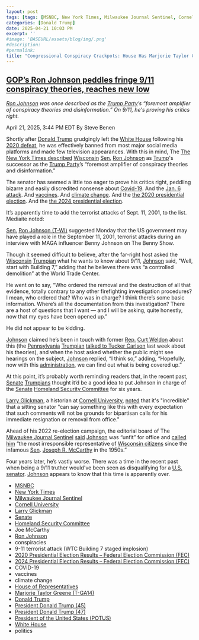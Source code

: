 ```yaml
---
layout: post
tags: [tags: [MSNBC, New York Times, Milwaukee Journal Sentinel, Cornell University, Larry Glickman, Senate, Homeland Security Committee, Joe McCarthy, Ron Johnson, conspiracies, 9-11 terrorist attack (WTC Building 7 staged implosion), 2020 Presidential Election Results – Federal Election Commission (FEC), 2024 Presidential Election Results – Federal Election Commission (FEC), COVID-19, vaccines, climate change, House of Representatives, Marjorie Taylor Greene (T-GA14), Donald Trump, President Donald Trump (45), President Donald Trump (47), President of the United States (POTUS), White House, politics]]
categories: [Donald Trump]
date: 2025-04-21 10:03 PM
excerpt: ''
#image: 'BASEURL/assets/blog/img/.png'
#description:
#permalink:
title: "Congressional Conspiracy Crackpots: House Has Marjorie Taylor Greene (T-GA14); Senate Has Ron Johnson (T-WI)"
---
```



## [GOP’s Ron Johnson peddles fringe 9/11 conspiracy theories, reaches new low](https://www.msnbc.com/rachel-maddow-show/maddowblog/gops-ron-johnson-peddles-fringe-911-conspiracy-theories-reaches-new-lo-rcna202221)

*[Ron Johnson](https://www.ronjohnson.senate.gov/) was once described as the [Trump Party](https://www.gop.com/)’s “foremost amplifier of conspiracy theories and disinformation.” On 9/11, he's proving his critics right.*

April 21, 2025, 3:44 PM EDT
By Steve Benen

Shortly after [Donald Trump](https://www.donaldjtrump.com/) grudgingly left the [White House](https://www.whitehouse.gov/) following his [2020 defeat](https://www.fec.gov/resources/cms-content/documents/federalelections2020.pdf), he was effectively banned from most major social media platforms and made few television appearances. With this in mind, The [The New York Times described](https://www.nytimes.com/2021/03/21/us/politics/ron-johnson-wisconsin-misinformation.html) [Wisconsin](https://www.wisconsin.gov/) [Sen.](https://www.senate.gov/) [Ron Johnson](https://www.ronjohnson.senate.gov/) as [Trump](https://www.donaldjtrump.com/)'s successor as the [Trump Party](https://www.gop.com/)’s “foremost amplifier of conspiracy theories and disinformation.”

The senator has seemed a little too eager to prove his critics right, peddling bizarre and easily discredited nonsense about [Covid-19](https://www.msnbc.com/rachel-maddow-show/ron-johnson-tries-rope-god-his-bizarre-take-vaccines-n1286987). And the [Jan. 6 attack](https://www.msnbc.com/rachel-maddow-show/ron-johnson-eyes-his-own-investigation-capitol-attack-n1268052). And [vaccines](https://www.msnbc.com/rachel-maddow-show/maddowblog/ron-johnsons-line-vaccines-takes-decidedly-weird-turn-rcna27300). And [climate change](https://www.msnbc.com/rachel-maddow-show/maddowblog/ron-johnson-suggested-windmills-are-killing-whales-rcna104335). And the [the 2020 presidential election](https://americanbridgepac.org/johnson-fact-check-big-lie/). And the [the 2024 presidential election](https://www.msnbc.com/rachel-maddow-show/maddowblog/finish-line-trump-gop-push-baseless-cheating-claims-rcna178787).

It’s apparently time to add the terrorist attacks of Sept. 11, 2001, to the list. Mediaite noted:

[Sen.](https://www.senate.gov/) [Ron Johnson (T-WI)](https://www.ronjohnson.senate.gov/) suggested Monday that the US government may have played a role in the September 11, 2001, terrorist attacks during an interview with MAGA influencer Benny Johnson on The Benny Show.

Though it seemed difficult to believe, after the far-right host asked the [Wisconsin](https://www.wisconsin.gov/) [Trumpian](https://www.gop.com/) what he wants to know about 9/11, [Johnson](https://www.ronjohnson.senate.gov/) said, "Well, start with Building 7,” adding that he believes there was “a controlled demolition” at the World Trade Center.

He went on to say, “Who ordered the removal and the destruction of all that evidence, totally contrary to any other firefighting investigation procedures? I mean, who ordered that? Who was in charge? I think there’s some basic information. Where’s all the documentation from this investigation? There are a host of questions that I want — and I will be asking, quite honestly, now that my eyes have been opened up.”

He did not appear to be kidding.

[Johnson](https://www.ronjohnson.senate.gov/) claimed he’s been in touch with former [Rep.](https://www.house.gov/) [Curt Weldon](https://www.congress.gov/member/curt-weldon/W000268) about this (the [Pennsylvania](https://www.pa.gov/) [Trumpian](https://www.gop.com/) [talked to Tucker Carlson](https://www.facebook.com/tuckercarlsonTCN/videos/rep-curt-weldon-its-time-to-finally-tell-the-truth-about-9-11/1198521518290271/) last week about his theories), and when the host asked whether the public might see hearings on the subject, [Johnson](https://www.ronjohnson.senate.gov/) replied, “I think so,” adding, “Hopefully, now with this [administration](https://www.whitehouse.gov/admi:nistration/), we can find out what is being covered up.”

At this point, it’s probably worth reminding readers that, in the recent past, [Senate](https://www.senate.gov/) [Trumpians](https://www.gop.com/) thought it’d be a good idea to put Johnson in charge of the [Senate](https://www.senate.gov/) [Homeland Security Committee](http://www.hsgac.senate.gov/) for six years.

[Larry Glickman](https://history.cornell.edu/lawrence-b-glickman), a historian at [Cornell University](https://www.cornell.edu/), [noted](https://bsky.app/profile/larryglickman.bsky.social/post/3lndqtzvdhs2k) that it's "incredible" that a sitting senator "can say something like this with every expectation that such comments will not be grounds for bipartisan calls for his immediate resignation or removal from office."

Ahead of his 2022 re-election campaign, the editorial board of The [Milwaukee Journal Sentinel](https://www.jsonline.com/) [said](https://www.jsonline.com/story/news/solutions/2021/01/05/ron-johnsons-dangerous-shilling-trump-makes-him-unfit-senate/4138135001/) [Johnson](https://www.ronjohnson.senate.gov/) was “unfit” for office and [called him](https://www.jsonline.com/story/opinion/2021/06/30/ron-johnsons-anti-science-crusade-harms-wisconsin-vaccination-drive/7802794002/) “the most irresponsible representative of [Wisconsin citizens](https://www.wisconsin.gov/) since the infamous [Sen](https://www.senate.gov/). [Joseph R. McCarthy](https://en.wikipedia.org/wiki/Joseph_McCarthy) in the 1950s.”

Four years later, he’s vastly worse. There was a time in the recent past when being a 9/11 truther would've been seen as disqualifying for a [U.S. senator](https://www.senate.gov/). [Johnson](https://www.ronjohnson.senate.gov/) appears to know that this time is apparently over.

- [MSNBC](https://www.msnbc.com/)
- [New York Times](https://www.nytimes.com/)
- [Milwaukee Journal Sentinel](https://www.jsonline.com/)
- [Cornell University](https://www.cornell.edu/)
- [Larry Glickman](https://history.cornell.edu/lawrence-b-glickman)
- [Senate](https://www.senate.gov/)
- [Homeland Security Committee](http://www.hsgac.senate.gov/)
- Joe McCarthy 
- [Ron Johnson](https://www.ronjohnson.senate.gov/)
- conspiracies 
- 9-11 terrorist attack (WTC Building 7 staged implosion)
- [2020 Presidential Election Results – Federal Election Commission (FEC)](https://www.fec.gov/resources/cms-content/documents/federalelections2020.pdf)
- [2024 Presidential Election Results – Federal Election Commission (FEC)](https://www.fec.gov/resources/cms-content/documents/2024presgeresults.pdf) 
- COVID-19 
- vaccines
- climate change 
- [House of Representatives](https://www.house.gov/)
- [Marjorie Taylor Greene (T-GA14)](https://greene.house.gov/)
- [Donald Trump](https://www.donaldjtrump.com/)
- [President Donald Trump (45)](https://trumpwhitehouse.archives.gov/)
- [President Donald Trump (47)](https://www.whitehouse.gov/administration/donald-j-trump/)
- [President of the United States (POTUS)](https://www.whitehouse.gov/)
- [White House](https://www.whitehouse.gov/)
- politics 